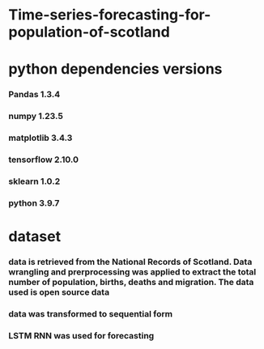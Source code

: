 # Time-series-forecasting-for-population-of-scotland

# python dependencies versions
### Pandas 1.3.4
### numpy 1.23.5
### matplotlib 3.4.3
### tensorflow 2.10.0
### sklearn 1.0.2
### python 3.9.7

# dataset
### data is retrieved from the National Records of Scotland. Data wrangling and prerprocessing was applied to extract the total number of population, births, deaths and migration. The data used is open source data

### data was transformed to sequential form
### LSTM RNN was used for forecasting
